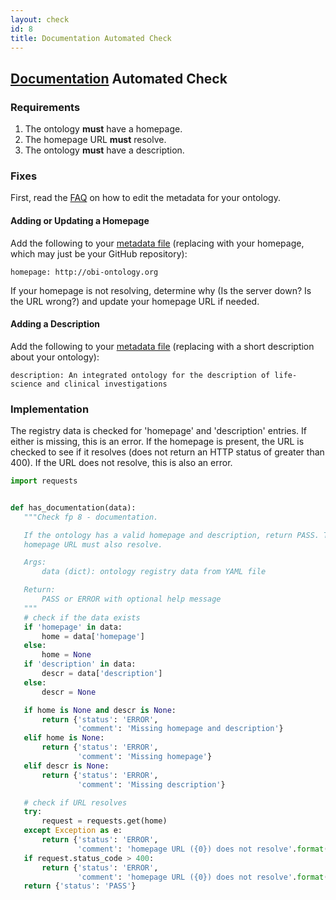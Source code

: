 ```yaml
---
layout: check
id: 8
title: Documentation Automated Check
---
```


## [Documentation](http://obofoundry.org/principles/fp-008-documented.html) Automated Check

### Requirements
1. The ontology **must** have a homepage.
2. The homepage URL **must** resolve.
3. The ontology **must** have a description.

### Fixes
First, read the [FAQ](http://obofoundry.github.io/faq/how-do-i-edit-metadata.html) on how to edit the metadata for your ontology.

#### Adding or Updating a Homepage
Add the following to your [metadata file](https://github.com/OBOFoundry/OBOFoundry.github.io/tree/master/ontology) (replacing with your homepage, which may just be your GitHub repository):
```
homepage: http://obi-ontology.org
```
If your homepage is not resolving, determine why (Is the server down? Is the URL wrong?) and update your homepage URL if needed.

#### Adding a Description
Add the following to your [metadata file](https://github.com/OBOFoundry/OBOFoundry.github.io/tree/master/ontology) (replacing with a short description about your ontology):
```
description: An integrated ontology for the description of life-science and clinical investigations
```

### Implementation
The registry data is checked for 'homepage' and 'description' entries. If either is missing, this is an error. If the homepage is present, the URL is checked to see if it resolves (does not return an HTTP status of greater than 400). If the URL does not resolve, this is also an error.

```python
import requests


def has_documentation(data):
   """Check fp 8 - documentation.

   If the ontology has a valid homepage and description, return PASS. The
   homepage URL must also resolve.

   Args:
       data (dict): ontology registry data from YAML file

   Return:
       PASS or ERROR with optional help message
   """
   # check if the data exists
   if 'homepage' in data:
       home = data['homepage']
   else:
       home = None
   if 'description' in data:
       descr = data['description']
   else:
       descr = None

   if home is None and descr is None:
       return {'status': 'ERROR',
               'comment': 'Missing homepage and description'}
   elif home is None:
       return {'status': 'ERROR',
               'comment': 'Missing homepage'}
   elif descr is None:
       return {'status': 'ERROR',
               'comment': 'Missing description'}

   # check if URL resolves
   try:
       request = requests.get(home)
   except Exception as e:
       return {'status': 'ERROR',
               'comment': 'homepage URL ({0}) does not resolve'.format(home)}
   if request.status_code > 400:
       return {'status': 'ERROR',
               'comment': 'homepage URL ({0}) does not resolve'.format(home)}
   return {'status': 'PASS'}
```
